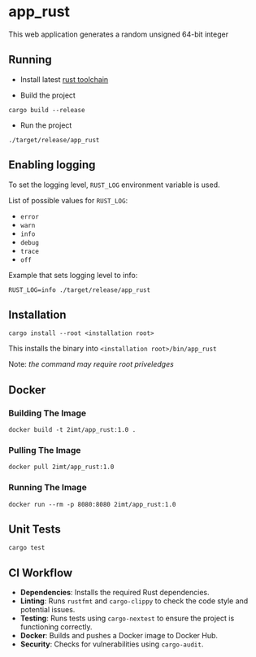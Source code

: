 # app_rust

This web application generates a random unsigned 64-bit integer

## Running

- Install latest [rust toolchain](https://www.rust-lang.org/)

- Build the project

```console
cargo build --release
```

- Run the project

```console
./target/release/app_rust
```

## Enabling logging

To set the logging level, `RUST_LOG` environment variable is used.

List of possible values for `RUST_LOG`:

- `error`
- `warn`
- `info`
- `debug`
- `trace`
- `off`

Example that sets logging level to info:

```console
RUST_LOG=info ./target/release/app_rust
```

## Installation

```console
cargo install --root <installation root>
```

This installs the binary into `<installation root>/bin/app_rust`

Note: _the command may require root priveledges_

## Docker

### Building The Image

```console
docker build -t 2imt/app_rust:1.0 .
```

### Pulling The Image

```console
docker pull 2imt/app_rust:1.0
```

### Running The Image

```console
docker run --rm -p 8080:8080 2imt/app_rust:1.0
```

## Unit Tests

```console
cargo test
```

## CI Workflow

- **Dependencies**: Installs the required Rust dependencies.
- **Linting**: Runs `rustfmt` and `cargo-clippy` to check the code style and potential issues.
- **Testing**: Runs tests using `cargo-nextest` to ensure the project is functioning correctly.
- **Docker**: Builds and pushes a Docker image to Docker Hub.
- **Security**: Checks for vulnerabilities using `cargo-audit`.
